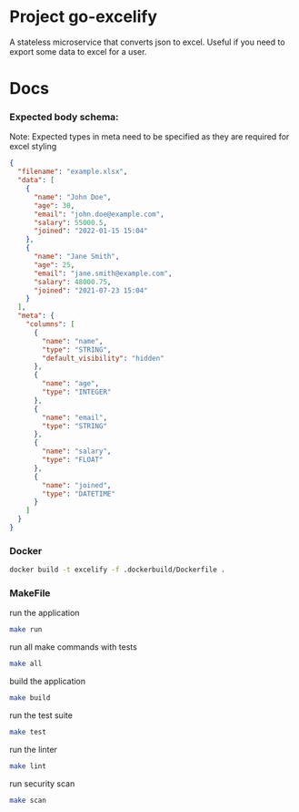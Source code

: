 # Project go-excelify
A stateless microservice that converts json to excel. Useful if you need to export some data to excel for a user.

# Docs

### Expected body schema: <br>
Note: Expected types in meta need to be specified as they are required for excel styling

```json
{
  "filename": "example.xlsx",
  "data": [
    {
      "name": "John Doe",
      "age": 30,
      "email": "john.doe@example.com",
      "salary": 55000.5,
      "joined": "2022-01-15 15:04"
    },
    {
      "name": "Jane Smith",
      "age": 25,
      "email": "jane.smith@example.com",
      "salary": 48000.75,
      "joined": "2021-07-23 15:04"
    }
  ],
  "meta": {
    "columns": [
      {
        "name": "name",
        "type": "STRING",
        "default_visibility": "hidden"
      },
      {
        "name": "age",
        "type": "INTEGER"
      },
      {
        "name": "email",
        "type": "STRING"
      },
      {
        "name": "salary",
        "type": "FLOAT"
      },
      {
        "name": "joined",
        "type": "DATETIME"
      }
    ]
  }
}
```

### Docker
```bash
docker build -t excelify -f .dockerbuild/Dockerfile .
```


### MakeFile
run the application

```bash
make run
```

run all make commands with tests

```bash
make all
```

build the application

```bash
make build
```

run the test suite

```bash
make test
```

run the linter

```bash
make lint
```

run security scan

```bash
make scan
```
